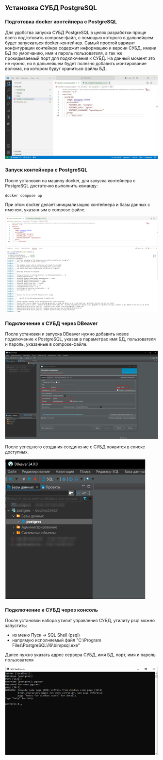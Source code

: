 ## Установка СУБД PostgreSQL

### Подготовка docker контейнера с PostgreSQL
Для удобства запуска СУБД PostgreSQL в целях разработки проще всего подготовить compose-файл, с помощью которого в дальнейшем будет запускаться docker-контейнер.
Самый простой вариант конфигурации контейнра содержит информацию и версии СУБД, имени БД по умолчанию, имя и пароль пользователя, а так же прокидываемый порт для подключения к СУБД. На данный момент это не нужно, но в дальнейшем будет полезно добавить монтирование волюма, на котором будут храниться файлы БД.

![Compose-файл](./images/hw_06_01.png)

### Запуск контейнера с PostgreSQL 
После установки на машину docker, для запуска контейнера с PostgreSQL достаточно выполнить команду:

`docker compose up`

При этом docker делает инициализацию контейнера и базы данных с именем, указанным в compose файле.

![Запуск контейнера](./images/hw_06_02.png)

### Подключение к СУБД через DBeaver
После установки и запуска DBeaver нужно добавить новое подключение к PostgreSQL, указав в параметрах имя БД, пользователя и пароль, указанные в compose-файле.

![Новое соединение](./images/hw_06_03.png)

После успешного создания соединение с СУБД появится в списке доступных.

![Список соединений](./images/hw_06_04.png)

### Подключение к СУБД через консоль
После установки набора утилит управления СУБД, утилиту psql можно запустить:
* из меню Пуск -> SQL Shell (psql)
* напрямую исполняемый файл "C:\Program Files\PostgreSQL\16\bin\psql.exe"

Далее нужно указать адрес сервера СУБД, имя БД, порт, имя и пароль пользователя

![консоль](./images/hw_06_05.png)
